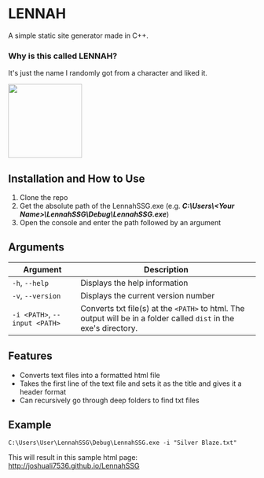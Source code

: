 # LENNAH
A simple static site generator made in C++.

### Why is this called LENNAH?
It's just the name I randomly got from a character and liked it.

<img src="https://imgur.com/ThRo0GT.png" width="150" height="150">

## Installation and How to Use
1. Clone the repo
2. Get the absolute path of the LennahSSG.exe (e.g. ***C:\Users\\\<Your Name>\LennahSSG\Debug\LennahSSG.exe***)
3. Open the console and enter the path followed by an argument

## Arguments
Argument | Description
------------ | -------------
`-h`, `--help` | Displays the help information
`-v`, `--version` | Displays the current version number
  `-i <PATH>`, `--input <PATH>` | Converts txt file(s) at the `<PATH>` to html. The output will be in a folder called `dist` in the exe's directory.

## Features
- Converts text files into a formatted html file
- Takes the first line of the text file and sets it as the title and gives it a header format
- Can recursively go through deep folders to find txt files

## Example
```
C:\Users\User\LennahSSG\Debug\LennahSSG.exe -i "Silver Blaze.txt"
```
This will result in this sample html page:
http://joshuali7536.github.io/LennahSSG

